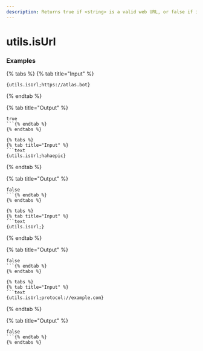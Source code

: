 ```yaml
---
description: Returns true if <string> is a valid web URL, or false if it's anything else.
---
```


# utils.isUrl <string>

### Examples

{% tabs %}
{% tab title="Input" %}
```text
{utils.isUrl;https://atlas.bot}
```
{% endtab %}

{% tab title="Output" %}
```text
true
```{% endtab %}
{% endtabs %}

{% tabs %}
{% tab title="Input" %}
```text
{utils.isUrl;hahaepic}
```
{% endtab %}

{% tab title="Output" %}
```text
false
```{% endtab %}
{% endtabs %}

{% tabs %}
{% tab title="Input" %}
```text
{utils.isUrl;}
```
{% endtab %}

{% tab title="Output" %}
```text
false
```{% endtab %}
{% endtabs %}

{% tabs %}
{% tab title="Input" %}
```text
{utils.isUrl;protocol://example.com}
```
{% endtab %}

{% tab title="Output" %}
```text
false
```{% endtab %}
{% endtabs %}
